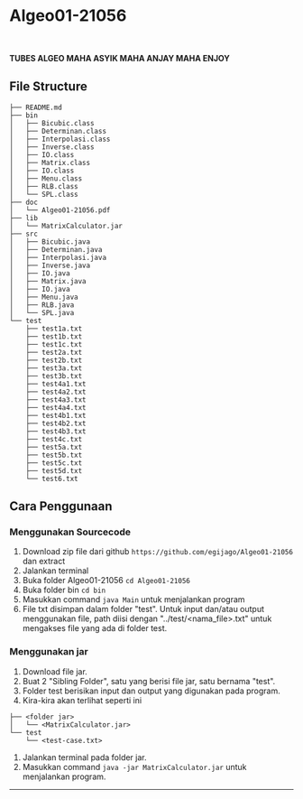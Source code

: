 # Algeo01-21056

<p>&nbsp;</p>

**TUBES ALGEO MAHA ASYIK MAHA ANJAY MAHA ENJOY** 

## File Structure

```
├── README.md
├── bin
│   ├── Bicubic.class
│   ├── Determinan.class
│   ├── Interpolasi.class
│   ├── Inverse.class
│   ├── IO.class
│   ├── Matrix.class
│   ├── IO.class
│   ├── Menu.class
│   ├── RLB.class
│   └── SPL.class
├── doc
│   └── Algeo01-21056.pdf
├── lib
│   └── MatrixCalculator.jar
├── src
│   ├── Bicubic.java
│   ├── Determinan.java
│   ├── Interpolasi.java
│   ├── Inverse.java
│   ├── IO.java
│   ├── Matrix.java
│   ├── IO.java
│   ├── Menu.java
│   ├── RLB.java
│   └── SPL.java       
└── test
    ├── test1a.txt
    ├── test1b.txt
    ├── test1c.txt
    ├── test2a.txt
    ├── test2b.txt
    ├── test3a.txt
    ├── test3b.txt
    ├── test4a1.txt
    ├── test4a2.txt
    ├── test4a3.txt
    ├── test4a4.txt
    ├── test4b1.txt
    ├── test4b2.txt
    ├── test4b3.txt
    ├── test4c.txt
    ├── test5a.txt
    ├── test5b.txt
    ├── test5c.txt
    ├── test5d.txt
    └── test6.txt
```
## Cara Penggunaan

### Menggunakan Sourcecode
1. Download zip file dari github `https://github.com/egijago/Algeo01-21056` dan extract
2. Jalankan terminal
3. Buka folder Algeo01-21056 `cd Algeo01-21056`
4. Buka folder bin `cd bin`
5. Masukkan command `java Main` untuk menjalankan program
6. File txt disimpan dalam folder "test". Untuk input dan/atau output menggunakan file, path diisi dengan "../test/<nama_file>.txt" untuk mengakses file yang ada di folder test.

### Menggunakan jar

1. Download file jar.
2. Buat 2 "Sibling Folder", satu yang berisi file jar, satu bernama "test".
3. Folder test berisikan input dan output yang digunakan pada program.
4. Kira-kira akan terlihat seperti ini
```
├── <folder jar>
│   └── <MatrixCalculator.jar>
└── test
    └── <test-case.txt>

```

1. Jalankan terminal pada folder jar.
2. Masukkan command `java -jar MatrixCalculator.jar` untuk menjalankan program.

---

